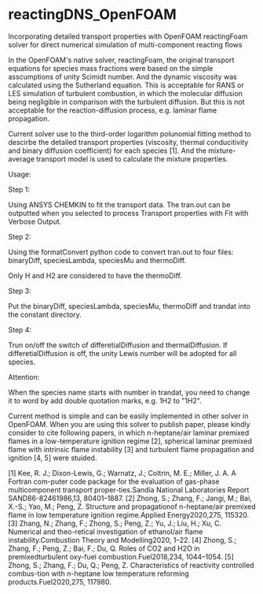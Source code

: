 # reactingDNS_OpenFOAM
Incorporating detailed transport properties with OpenFOAM reactingFoam solver for direct numerical simulation of multi-component reacting flows

In the OpenFOAM's native solver, reactingFoam, the original transport equations for species mass fractions were based on the simple asscumptions of unity Scimidt number. And the dynamic viscosity was calculated using the Sutherland equation. This is acceptable for RANS or LES simulation of turbulent combustion, in which the molecular diffusion being negligible in comparison with the turbulent diffusion. But this is not acceptable for the reaction-diffusion process, e.g. laminar flame propagation. 

Current solver use to the third-order logarithm polunomial fitting method to descirbe the detailed transport properties (viscosity, thermal conducitivity and binary diffusion coefficient) for each species [1]. And the mixture-average transport model is used to calculate the mixture properties.

Usage:

Step 1:

Using ANSYS CHEMKIN to fit the transport data. The tran.out can be outputted when you selected to process Transport properties with Fit with Verbose Output. 

Step 2:

Using the formatConvert python code to convert tran.out to four files: binaryDiff, speciesLambda, speciesMu and thermoDiff.

Only H and H2 are considered to have the thermoDiff.

Step 3:

Put the binaryDiff, speciesLambda, speciesMu, thermoDiff and trandat into the constant directory.

Step 4:

Trun on/off the switch of differetialDiffusion and thermalDiffusion. If differetialDiffusion is off, the unity Lewis number will be adopted for all species.

Attention:

When the species name starts with number in trandat, you need to change it to word by add double quotation marks, e.g. 1H2 to "1H2".

Current method is simple and can be easily implemented in other solver in OpenFOAM. When you are using this solver to publish paper, please kindly consider to cite following papers, in which n-heptane/air laminar premixed flames in a low-temperature ignition regime [2], spherical laminar premixed flame with intrinsic flame instability [3] and turbulent flame propagation and ignition [4, 5] were stuided.

[1] Kee, R. J.; Dixon-Lewis, G.; Warnatz, J.; Coltrin, M. E.; Miller, J. A. A Fortran com-puter code package for the evaluation of gas-phase multicomponent transport proper-ties.Sandia National Laboratories Report SAND86-82461986,13, 80401–1887.
[2] Zhong, S.; Zhang, F.; Jangi, M.; Bai, X.-S.; Yao, M.; Peng, Z. Structure and propagationof n-heptane/air premixed flame in low temperature ignition regime.Applied  Energy2020,275, 115320.
[3] Zhang, N.; Zhang, F.; Zhong, S.; Peng, Z.; Yu, J.; Liu, H.; Xu, C. Numerical and theo-retical investigation of ethanol/air flame instability.Combustion Theory and Modelling2020, 1–22.
[4] Zhong, S.;  Zhang, F.;  Peng, Z.;  Bai, F.;  Du, Q. Roles of CO2 and H2O in premixedturbulent oxy-fuel combustion.Fuel2018,234, 1044–1054.
[5] Zhong, S.; Zhang, F.; Du, Q.; Peng, Z. Characteristics of reactivity controlled combus-tion with n-heptane low temperature reforming products.Fuel2020,275, 117980.

